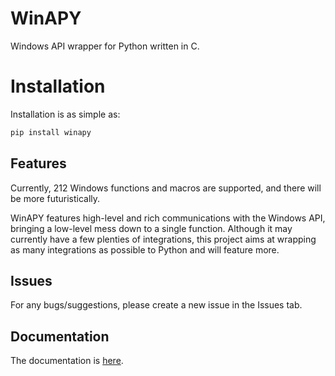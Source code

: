 # WinAPY
Windows API wrapper for Python written in C.

# Installation
Installation is as simple as:
```py
pip install winapy
```

## Features
Currently, 212 Windows functions and macros are supported, and there will be more futuristically.

WinAPY features high-level and rich communications with the Windows API, bringing a low-level mess down to a single function. Although it may currently have a few plenties of integrations, this project aims at wrapping as many integrations as possible to Python and will feature more.

## Issues
For any bugs/suggestions, please create a new issue in the Issues tab. 

## Documentation
The documentation is [here](https://itzsten.github.io/WinAPY/documentation.html).
